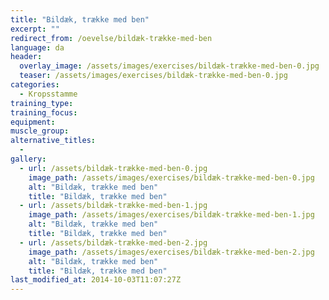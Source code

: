 ```yaml
---
title: "Bildæk, trække med ben"
excerpt: ""
redirect_from: /oevelse/bildæk-trække-med-ben
language: da
header:
  overlay_image: /assets/images/exercises/bildæk-trække-med-ben-0.jpg
  teaser: /assets/images/exercises/bildæk-trække-med-ben-0.jpg
categories:
  - Kropsstamme
training_type: 
training_focus: 
equipment:
muscle_group:
alternative_titles:
  - 
gallery:
  - url: /assets/bildæk-trække-med-ben-0.jpg
    image_path: /assets/images/exercises/bildæk-trække-med-ben-0.jpg
    alt: "Bildæk, trække med ben"
    title: "Bildæk, trække med ben"
  - url: /assets/bildæk-trække-med-ben-1.jpg
    image_path: /assets/images/exercises/bildæk-trække-med-ben-1.jpg
    alt: "Bildæk, trække med ben"
    title: "Bildæk, trække med ben"
  - url: /assets/bildæk-trække-med-ben-2.jpg
    image_path: /assets/images/exercises/bildæk-trække-med-ben-2.jpg
    alt: "Bildæk, trække med ben"
    title: "Bildæk, trække med ben"
last_modified_at: 2014-10-03T11:07:27Z
---
```



